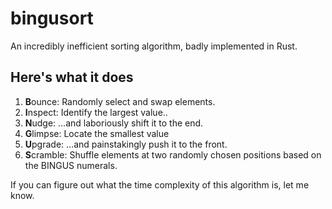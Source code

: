 # bingusort
An incredibly inefficient sorting algorithm, badly implemented in Rust.

## Here's what it does

1. **B**ounce: Randomly select and swap elements.
2. **I**nspect: Identify the largest value..
3. **N**udge: ...and laboriously shift it to the end.
4. **G**limpse: Locate the smallest value
5. **U**pgrade: ...and painstakingly push it to the front.
6. **S**cramble: Shuffle elements at two randomly chosen positions based on the BINGUS numerals.


If you can figure out what the time complexity of this algorithm is, let me know.
